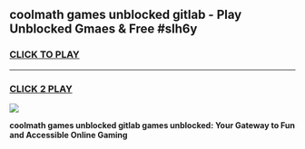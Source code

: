 
## coolmath games unblocked gitlab - Play Unblocked Gmaes & Free #slh6y
<h3>
<a href="https://news.freeplayer.one?title=coolmath_games_unblocked_gitlab&ref=03M">CLICK TO PLAY</a></h3>
<hr>

<h3>
<a href="https://news.freeplayer.one?title=coolmath_games_unblocked_gitlab&ref=03M">CLICK 2 PLAY</a>
  
</h3>

<a href="https://news.freeplayer.one?title=coolmath_games_unblocked_gitlab&ref=03M"><img src="https://clearcache.store/games.png"></a>


**coolmath games unblocked gitlab games unblocked: Your Gateway to Fun and Accessible Online Gaming**

